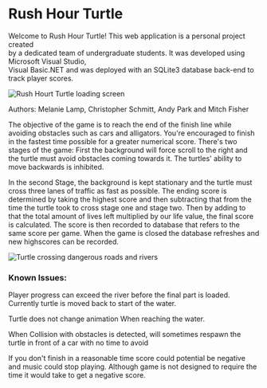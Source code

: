 # Rush Hour Turtle

Welcome to Rush Hour Turtle! This web application is a personal project 
created </br>by a dedicated team of undergraduate students. It was developed using 
Microsoft Visual Studio,</br> Visual Basic.NET and was deployed with an SQLite3 
database back-end to track player scores.

![Rush Hourt Turtle loading screen](https://i.imgur.com/PABflBd.jpg)

Authors: Melanie Lamp, Christopher Schmitt, Andy Park and Mitch Fisher

The objective of the game is to reach the end of the finish line while avoiding obstacles such as cars and alligators. 
You're encouraged to finish in the fastest time possible for a greater numerical score. There's two stages of the game: 
First the background will force scroll to the right and the turtle must avoid obstacles coming towards it. The turtles' ability to move 
backwards is inhibited. 

In the second Stage, the background is kept stationary and the turtle must cross three lanes of traffic as 
fast as possible. The ending score is determined by taking the highest score and then subtracting that from the time
the turtle took to cross stage one and stage two. Then by adding to that the total amount of lives left multiplied by our life value,
the final score is calculated. The score is then recorded to database that refers to the same score per game. When the game is closed
the database refreshes and new highscores can be recorded.

![Turtle crossing dangerous roads and rivers](https://i.imgur.com/fEkrMPt.jpg)

### Known Issues:
Player progress can exceed the river before the final 
part is loaded. Currently turtle is moved back to start of the water. 

Turtle does not change animation When reaching the water. 

When Collision with obstacles is detected, will sometimes respawn 
the turtle in front of a car with no time to avoid

If you don't finish in a reasonable time score could
potential be negative and music could stop playing. Although
game is not designed to require the time it would take to
get a negative score.

